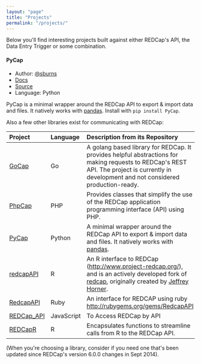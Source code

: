 ```yaml
---
layout: "page"
title: "Projects"
permalink: "/projects/"
---
```


Below you'll find interesting projects built against either REDCap's API, the Data Entry Trigger or some combination.

#### PyCap
* Author: [@sburns](https://github.com/sburns)
* [Docs](http://pycap.readthedocs.org)
* [Source](http://github.com/sburns/PyCap)
* Language: Python

PyCap is a minimal wrapper around the REDCap API to export & import data and files. It natively works with [pandas](http://pandas.pydata.org). Install with `pip install PyCap`.

Also a few other libraries exist for communicating with REDCap:

| Project | Language | Description from its Repository|
| :------ | :------- | :----------------------------- |
| [GoCap](https://github.com/tjrivera/go-cap) | Go | A golang based library for REDCap. It provides helpful abstractions for making requests to REDCap's REST API. The project is currently in development and not considered production-ready. |
| [PhpCap](https://github.com/aarenson/PhpCap) | PHP | Provides classes that simplify the use of the REDCap application programming interface (API) using PHP. |
| [PyCap](https://github.com/redcap-tools/PyCap) | Python | A minimal wrapper around the REDCap API to export & import data and files. It natively works with [pandas](http://pandas.pydata.org). |
| [redcapAPI](https://github.com/nutterb/redcapAPI) | R | An R interface to REDCap (http://www.project-redcap.org/), and is an actively developed fork of [redcap](https://github.com/vubiostat/redcap), originally created by [Jeffrey Horner](https://github.com/jeffreyhorner). |
| [RedcapAPI](https://github.com/eugyev/RedcapAPI) | Ruby | An interface for REDCAP using ruby http://rubygems.org/gems/RedcapAPI |
| [REDCap_API](https://github.com/james2012/REDCap_API) | JavaScript | To Access REDCap by API |
| [REDCapR](https://github.com/OuhscBbmc/REDCapR) | R | Encapsulates functions to streamline calls from R to the REDCap API. |

(When you're choosing a library, consider if you need one that's been updated since REDCap's version 6.0.0 changes in Sept 2014).
